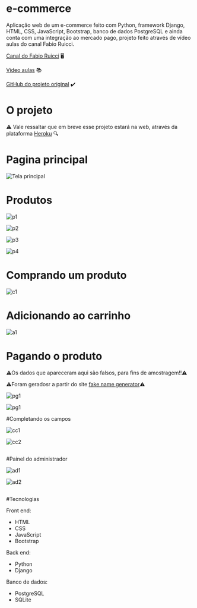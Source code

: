 # e-commerce
Aplicação web de um e-commerce feito com Python, framework Django, HTML, CSS, JavaScript, Bootstrap, banco de dados PostgreSQL e ainda conta com uma integração ao mercado pago, projeto feito através de vídeo aulas do canal Fabio Ruicci.

[Canal do Fabio Ruicci](https://www.youtube.com/c/FabioRuicciCursos) 🖥

[Video aulas](https://www.youtube.com/watch?v=NZd386TfzcM&list=PLvS2JoIlSA4BF1BBeYUCRbusX5r8ppWjW) 📚

[GitHub do projeto original](https://github.com/fabioruicci/tutorial-e-commerce-django) ✔️

##

# O projeto

⚠️ Vale ressaltar que em breve esse projeto estará na web, através da plataforma [Heroku](https://www.heroku.com/platform) 🔍

# Pagina principal

![Tela principal](https://raw.githubusercontent.com/augustoaraujo13/imagens-e-arquivos-para-o-readme/main/e-commerce/Tela%20principal.png)


# Produtos

![p1](https://raw.githubusercontent.com/augustoaraujo13/imagens-e-arquivos-para-o-readme/main/e-commerce/Produtos%201.png)


![p2](https://raw.githubusercontent.com/augustoaraujo13/imagens-e-arquivos-para-o-readme/main/e-commerce/Produtos%202.png)


![p3](https://raw.githubusercontent.com/augustoaraujo13/imagens-e-arquivos-para-o-readme/main/e-commerce/Produtos%203.png)


![p4](https://raw.githubusercontent.com/augustoaraujo13/imagens-e-arquivos-para-o-readme/main/e-commerce/Produtos%204.png)


##

# Comprando um produto

![c1](https://github.com/augustoaraujo13/imagens-e-arquivos-para-o-readme/blob/main/e-commerce/Produtos%205.png)


# Adicionando ao carrinho

![a1](https://github.com/augustoaraujo13/imagens-e-arquivos-para-o-readme/blob/main/e-commerce/Finalizar.png)

# Pagando o produto

⚠️Os dados que apareceram aqui são falsos, para fins de amostragem!!⚠️

⚠️Foram geradosr a partir do site [fake name generator](https://pt.fakenamegenerator.com/gen-random-br-br.php)⚠️

![pg1](https://raw.githubusercontent.com/augustoaraujo13/imagens-e-arquivos-para-o-readme/main/e-commerce/Pagar%201.png)

![pg1](https://raw.githubusercontent.com/augustoaraujo13/imagens-e-arquivos-para-o-readme/main/e-commerce/Pagar%202.png)

#Completando os campos

![cc1](https://raw.githubusercontent.com/augustoaraujo13/imagens-e-arquivos-para-o-readme/main/e-commerce/Pagar%203.png)

![cc2](https://raw.githubusercontent.com/augustoaraujo13/imagens-e-arquivos-para-o-readme/main/e-commerce/Pagar%205.png)

##

#Painel do administrador


![ad1](https://raw.githubusercontent.com/augustoaraujo13/imagens-e-arquivos-para-o-readme/main/e-commerce/Admin%201.png)

![ad2](https://raw.githubusercontent.com/augustoaraujo13/imagens-e-arquivos-para-o-readme/main/e-commerce/Admin%202.png)


##

#Tecnologias

Front end:

* HTML
* CSS
* JavaScript
* Bootstrap

Back end:

* Python
* Django

Banco de dados:

* PostgreSQL
* SQLite

##
